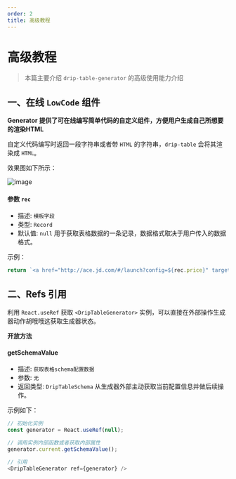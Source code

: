 ```yaml
---
order: 2
title: 高级教程
---
```


# 高级教程

> 本篇主要介绍 `drip-table-generator` 的高级使用能力介绍

## 一、在线 `LowCode` 组件

**Generator 提供了可在线编写简单代码的自定义组件，方便用户生成自己所想要的渲染HTML**

自定义代码编写时返回一段字符串或者带 `HTML` 的字符串，`drip-table` 会将其渲染成 `HTML`。

效果图如下所示：

![image](https://img13.360buyimg.com/imagetools/jfs/t1/218522/19/5799/94575/61a09db2E30ef6a81/add97ba39098f925.jpg)

#### 参数 `rec`

- 描述: `模板字段`
- 类型: `Record`
- 默认值: `null`
用于获取表格数据的一条记录，数据格式取决于用户传入的数据格式。

示例：

```js
return `<a href="http://ace.jd.com/#/launch?config=${rec.price}" target="_blank">${rec.name}</a>`;
```

## 二、Refs 引用

利用 `React.useRef` 获取 `<DripTableGenerator>` 实例，可以直接在外部操作生成器动作胡哦哦这获取生成器状态。

**开放方法**

#### getSchemaValue

- 描述: `获取表格schema配置数据`
- 参数: `无`
- 返回类型: `DripTableSchema`
从生成器外部主动获取当前配置信息并做后续操作。

示例如下：

```js
// 初始化实例
const generator = React.useRef(null);

// 调用实例内部函数或者获取内部属性
generator.current.getSchemaValue();

// 引用
<DripTableGenerator ref={generator} />
```
